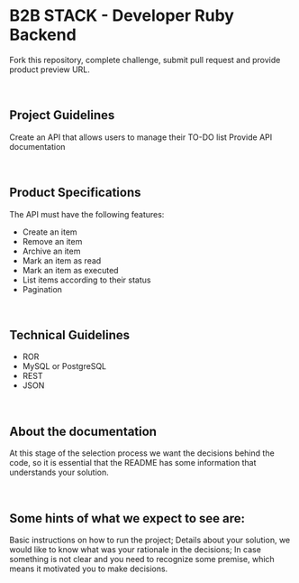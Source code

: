 # B2B STACK - Developer Ruby Backend

Fork this repository, complete challenge, submit pull request and provide product preview URL.

<br />

## Project Guidelines
Create an API that allows users to manage their TO-DO list
Provide API documentation

<br />

## Product Specifications
The API must have the following features:
* Create an item
* Remove an item
* Archive an item
* Mark an item as read
* Mark an item as executed
* List items according to their status
* Pagination

<br />

## Technical Guidelines
* ROR
* MySQL or PostgreSQL
* REST
* JSON

<br />

## About the documentation
At this stage of the selection process we want the decisions behind the code, so it is essential that the README has some information that understands your solution.

<br />

## Some hints of what we expect to see are:
Basic instructions on how to run the project;
Details about your solution, we would like to know what was your rationale in the decisions;
In case something is not clear and you need to recognize some premise, which means it motivated you to make decisions.

